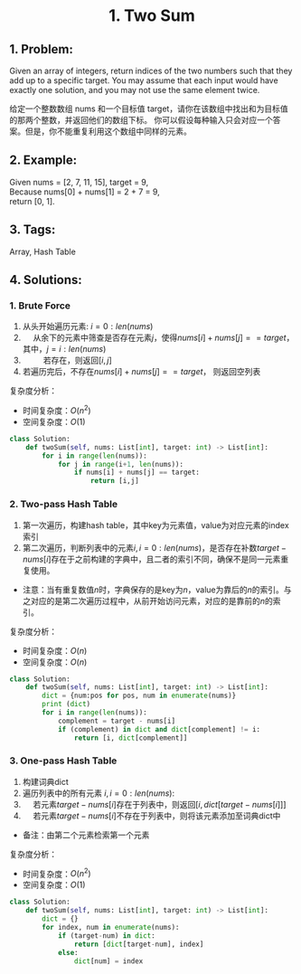 
# <p align="center"> 1. Two Sum</p>

## 1. Problem:
Given an array of integers, return indices of the two numbers such that they add up to a specific target.
You may assume that each input would have exactly one solution, and you may not use the same element twice.

给定一个整数数组 nums 和一个目标值 target，请你在该数组中找出和为目标值的那两个整数，并返回他们的数组下标。
你可以假设每种输入只会对应一个答案。但是，你不能重复利用这个数组中同样的元素。

## 2. Example:
Given nums = [2, 7, 11, 15], target = 9,  
Because nums[0] + nums[1] = 2 + 7 = 9,  
return [0, 1].

## 3. Tags:
Array, Hash Table

## 4. Solutions:

### 1. Brute Force

1. 从头开始遍历元素: $i = 0:len(nums)$
2. &emsp; 从余下的元素中筛查是否存在元素$j$，使得$nums[i]+nums[j]==target$，其中，$j = i:len(nums)$
3. &emsp; &emsp; 若存在，则返回$[i,j]$
4. 若遍历完后，不存在$nums[i]+nums[j]==target$， 则返回空列表

复杂度分析：
- 时间复杂度：$O(n^2)$
- 空间复杂度：$O(1)$


```python
class Solution:
    def twoSum(self, nums: List[int], target: int) -> List[int]:
        for i in range(len(nums)):
            for j in range(i+1, len(nums)):
                if nums[i] + nums[j] == target:
                    return [i,j]
```



### 2. Two-pass Hash Table

1. 第一次遍历，构建hash table，其中key为元素值，value为对应元素的index索引  
2. 第二次遍历，判断列表中的元素$i, i=0:len(nums)$，是否存在补数$target-nums[i]$存在于之前构建的字典中，且二者的索引不同，确保不是同一元素重复使用。


- 注意：当有重复数值$n$时，字典保存的是key为$n$，value为靠后的$n$的索引。与之对应的是第二次遍历过程中，从前开始访问元素，对应的是靠前的$n$的索引。

复杂度分析：
- 时间复杂度：$O(n)$
- 空间复杂度：$O(n)$


```python
class Solution:
    def twoSum(self, nums: List[int], target: int) -> List[int]:
        dict = {num:pos for pos, num in enumerate(nums)}
        print (dict)
        for i in range(len(nums)):
            complement = target - nums[i]
            if (complement) in dict and dict[complement] != i:
                return [i, dict[complement]]
```


### 3. One-pass Hash Table

1. 构建词典dict
2. 遍历列表中的所有元素 $i, i = 0:len(nums)$:
3. &emsp; 若元素$target-nums[i]$存在于列表中，则返回$[i, dict[target-nums[i]]]$
4. &emsp; 若元素$target-nums[i]$不存在于列表中，则将该元素添加至词典dict中


- 备注：由第二个元素检索第一个元素

复杂度分析：
- 时间复杂度：$O(n^2)$
- 空间复杂度：$O(1)$


```python
class Solution:
    def twoSum(self, nums: List[int], target: int) -> List[int]:
        dict = {}
        for index, num in enumerate(nums):
            if (target-num) in dict:
                return [dict[target-num], index]
            else:
                dict[num] = index
```

